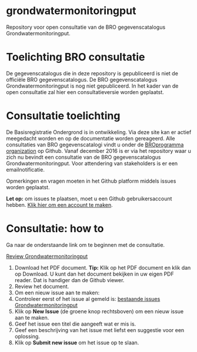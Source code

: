 # grondwatermonitoringput
Repository voor open consultatie van de BRO gegevenscatalogus Grondwatermonitoringput.

# Toelichting BRO consultatie
De gegevenscatalogus die in deze repository is gepubliceerd is niet de officiële BRO gegevenscatalogus. De BRO gegevenscatalogus Grondwatermonitoringput is nog niet gepubliceerd. In het kader van de open consultatie zal hier een consultatieversie worden geplaatst.

# Consultatie toelichting

De Basisregistratie Ondergrond is in ontwikkeling. Via deze site kan er actief meegedacht worden en op de documentatie worden gereageerd. Alle consultaties van BRO gegevenscatalogi vindt u onder de [BROprogramma organization][1] op Github.  Vanaf december 2016 is er via het repository waar u zich nu bevindt een consultatie van de BRO gegevenscatalogus Grondwatermonitoringput. Voor attendering van stakeholders is er een emailnotificatie.

Opmerkingen en vragen moeten in het Github platform middels issues worden geplaatst. 

**Let op:** om issues te plaatsen, moet u een Github gebruikersaccount hebben. [Klik hier om een account te maken][2]. 

# Consultatie: how to
Ga naar de onderstaande link om te beginnen met de consultatie. 

[Review Grondwatermonitoringput][3]

1. Download het PDF document. **Tip:** Klik op het PDF document en klik dan op Download. U kunt dan het document bekijken in uw eigen PDF reader. Dat is handiger dan de Github viewer.
2. Review het document.
3. Om een nieuw issue aan te maken: 
  1. Controleer eerst of het issue al gemeld is: [bestaande issues Grondwatermonitoringput][4]
  1. Klik op **New Issue** (de groene knop rechtsboven) om een nieuw issue aan te maken.
  1. Geef het issue een titel die aangeeft wat er mis is.
  1. Geef een beschrijving van het issue met liefst een suggestie voor een oplossing.
  1. Klik op **Submit new issue** om het issue op te slaan. 
  
[1]: https://github.com/BROprogramma
[2]: https://github.com/join
[3]: https://github.com/BROprogramma/grondwatermonitoringput/blob/master/Catalogus%20Grondwatermonitoringsput.pdf
[4]: https://github.com/BROprogramma/grondwatermonitoringput/issues

